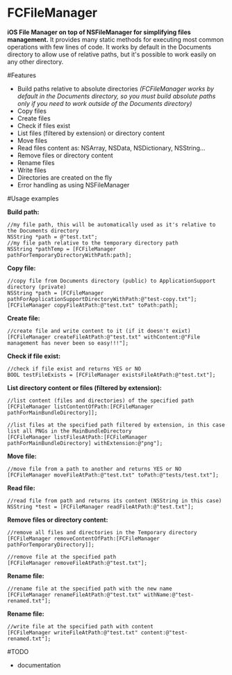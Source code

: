 FCFileManager
=============

**iOS File Manager on top of NSFileManager for simplifying files management.** It provides many static methods for executing most common operations with few lines of code. It works by default in the Documents directory to allow use of relative paths, but it's possible to work easily on any other directory.

#Features
- Build paths relative to absolute directories *(FCFileManager works by default in the Documents directory, so you must build absolute paths only if you need to work outside of the Documents directory)*
- Copy files
- Create files
- Check if files exist
- List files (filtered by extension) or directory content
- Move files
- Read files content as: NSArray, NSData, NSDictionary, NSString...
- Remove files or directory content
- Rename files
- Write files
- Directories are created on the fly
- Error handling as using NSFileManager

#Usage examples

**Build path:**
```objc
//my file path, this will be automatically used as it's relative to the Documents directory
NSString *path = @"test.txt";
//my file path relative to the temporary directory path
NSString *pathTemp = [FCFileManager pathForTemporaryDirectoryWithPath:path];
```

**Copy file:**
```objc
//copy file from Documents directory (public) to ApplicationSupport directory (private)
NSString *path = [FCFileManager pathForApplicationSupportDirectoryWithPath:@"test-copy.txt"];
[FCFileManager copyFileAtPath:@"test.txt" toPath:path];
```

**Create file:**
```objc
//create file and write content to it (if it doesn't exixt)
[FCFileManager createFileAtPath:@"test.txt" withContent:@"File management has never been so easy!!!"];
```

**Check if file exist:**
```objc
//check if file exist and returns YES or NO
BOOL testFileExists = [FCFileManager existsFileAtPath:@"test.txt"];
```

**List directory content or files (filtered by extension):**
```objc
//list content (files and directories) of the specified path
[FCFileManager listContentOfPath:[FCFileManager pathForMainBundleDirectory]];

//list files at the specified path filtered by extension, in this case list all PNGs in the MainBundleDirectory
[FCFileManager listFilesAtPath:[FCFileManager pathForMainBundleDirectory] withExtension:@"png"];
```

**Move file:**
```objc
//move file from a path to another and returns YES or NO
[FCFileManager moveFileAtPath:@"test.txt" toPath:@"tests/test.txt"];
```

**Read file:**
```objc
//read file from path and returns its content (NSString in this case)
NSString *test = [FCFileManager readFileAtPath:@"test.txt"];
```

**Remove files or directory content:**
```objc
//remove all files and directories in the Temporary directory
[FCFileManager removeContentOfPath:[FCFileManager pathForTemporaryDirectory]];

//remove file at the specified path
[FCFileManager removeFileAtPath:@"test.txt"];
```

**Rename file:**
```objc
//rename file at the specified path with the new name
[FCFileManager renameFileAtPath:@"test.txt" withName:@"test-renamed.txt"];
```

**Rename file:**
```objc
//write file at the specified path with content
[FCFileManager writeFileAtPath:@"test.txt" content:@"test-renamed.txt"];
```

#TODO
- documentation
